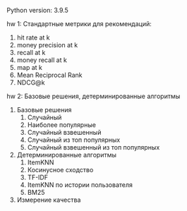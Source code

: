 Python version: 3.9.5

hw 1: Стандартные метрики для рекомендаций:
1. hit rate at k
2. money precision at k
3. recall at k
4. money recall at k
5. map at k
6. Mean Reciprocal Rank
7. NDCG@k


hw 2: Базовые решения, детерминированные алгоритмы

1. Базовые решения
   1. Случайный
   2. Наиболее популярные
   3. Случайный взвешенный
   4. Случайный из топ популярных
   5. Случайный взвешенный из топ популярных
2. Детерминированные алгоритмы
   1. ItemKNN
   2. Косинусное сходство
   3. TF-IDF
   4. ItemKNN по истории пользователя
   5. BM25
3. Измерение качества
